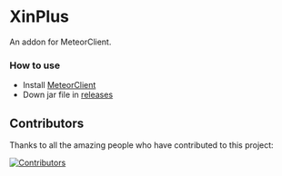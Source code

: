 # XinPlus

An addon for MeteorClient.

### How to use

- Install [MeteorClient](https://github.com/MeteorDevelopment/meteor-client)
- Down jar file in [releases](https://github.com/huangdihd/xinplus/releases)

## Contributors
Thanks to all the amazing people who have contributed to this project:

<a href="https://github.com/huangdihd/xinplus/graphs/contributors">
  <img src="https://contrib.rocks/image?repo=huangdihd/xinbot"  alt="Contributors"/>
</a>

